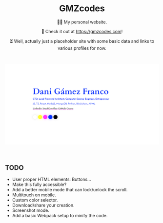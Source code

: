 <h1 align="center">GMZcodes</h1>

<p align="center">
    👨‍💻 My personal website.
</p><p align="center">
    🚀 Check it out at <a href="https://gmzcodes.com">https://gmzcodes.com</a>!
</p><p align="center">
    ⏳ Well, actually just a placeholder site with some basic data and links to various profiles for now.
</p>

<br />


<p align="center">
    <a href="https://gmzcodes.com" target="_blank">
        <img src="./static/images/og-images/dani-gamez-franco-personal-website.png" width="512" />
    </a>
</p>

<br />

TODO
----

- User proper HTML elements: Buttons...
- Make this fully accessible?
- Add a better mobile mode that can lock/unlock the scroll.
- Multitouch on mobile.
- Custom color selector.
- Download/share your creation.
- Screenshot mode.
- Add a basic Webpack setup to minify the code.
